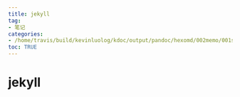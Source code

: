 ```yaml
---
title: jekyll
tag: 
- 笔记
categories:
- /home/travis/build/kevinluolog/kdoc/output/pandoc/hexomd/002memo/001software/001install/001.网站/
toc: TRUE
---
```

<h1 id="jekyll">jekyll</h1>
